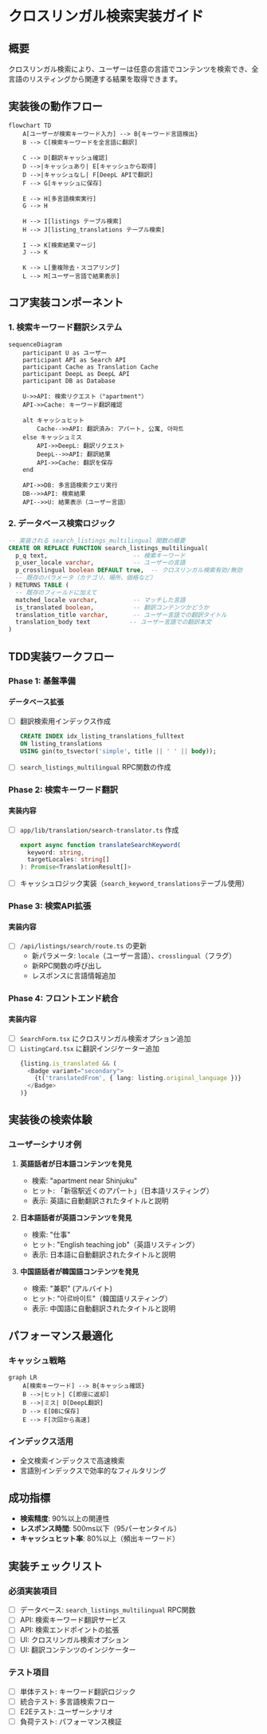 # クロスリンガル検索実装ガイド

## 概要

クロスリンガル検索により、ユーザーは任意の言語でコンテンツを検索でき、全言語のリスティングから関連する結果を取得できます。

## 実装後の動作フロー

```mermaid
flowchart TD
    A[ユーザーが検索キーワード入力] --> B{キーワード言語検出}
    B --> C[検索キーワードを全言語に翻訳]
    
    C --> D[翻訳キャッシュ確認]
    D -->|キャッシュあり| E[キャッシュから取得]
    D -->|キャッシュなし| F[DeepL APIで翻訳]
    F --> G[キャッシュに保存]
    
    E --> H[多言語検索実行]
    G --> H
    
    H --> I[listings テーブル検索]
    H --> J[listing_translations テーブル検索]
    
    I --> K[検索結果マージ]
    J --> K
    
    K --> L[重複除去・スコアリング]
    L --> M[ユーザー言語で結果表示]
```

## コア実装コンポーネント

### 1. 検索キーワード翻訳システム

```mermaid
sequenceDiagram
    participant U as ユーザー
    participant API as Search API
    participant Cache as Translation Cache
    participant DeepL as DeepL API
    participant DB as Database
    
    U->>API: 検索リクエスト（"apartment"）
    API->>Cache: キーワード翻訳確認
    
    alt キャッシュヒット
        Cache-->>API: 翻訳済み: アパート, 公寓, 아파트
    else キャッシュミス
        API->>DeepL: 翻訳リクエスト
        DeepL-->>API: 翻訳結果
        API->>Cache: 翻訳を保存
    end
    
    API->>DB: 多言語検索クエリ実行
    DB-->>API: 検索結果
    API-->>U: 結果表示（ユーザー言語）
```

### 2. データベース検索ロジック

```sql
-- 実装される search_listings_multilingual 関数の概要
CREATE OR REPLACE FUNCTION search_listings_multilingual(
  p_q text,                        -- 検索キーワード
  p_user_locale varchar,           -- ユーザーの言語
  p_crosslingual boolean DEFAULT true,  -- クロスリンガル検索有効/無効
  -- 既存のパラメータ（カテゴリ、場所、価格など）
) RETURNS TABLE (
  -- 既存のフィールドに加えて
  matched_locale varchar,          -- マッチした言語
  is_translated boolean,           -- 翻訳コンテンツかどうか
  translation_title varchar,       -- ユーザー言語での翻訳タイトル
  translation_body text           -- ユーザー言語での翻訳本文
)
```

## TDD実装ワークフロー

### Phase 1: 基盤準備

#### データベース拡張
- [ ] 翻訳検索用インデックス作成
  ```sql
  CREATE INDEX idx_listing_translations_fulltext 
  ON listing_translations 
  USING gin(to_tsvector('simple', title || ' ' || body));
  ```
- [ ] `search_listings_multilingual` RPC関数の作成

### Phase 2: 検索キーワード翻訳

#### 実装内容
- [ ] `app/lib/translation/search-translator.ts` 作成
  ```typescript
  export async function translateSearchKeyword(
    keyword: string,
    targetLocales: string[]
  ): Promise<TranslationResult[]>
  ```
- [ ] キャッシュロジック実装（`search_keyword_translations`テーブル使用）

### Phase 3: 検索API拡張

#### 実装内容
- [ ] `/api/listings/search/route.ts` の更新
  - 新パラメータ: `locale`（ユーザー言語）、`crosslingual`（フラグ）
  - 新RPC関数の呼び出し
  - レスポンスに言語情報追加

### Phase 4: フロントエンド統合

#### 実装内容
- [ ] `SearchForm.tsx` にクロスリンガル検索オプション追加
- [ ] `ListingCard.tsx` に翻訳インジケーター追加
  ```typescript
  {listing.is_translated && (
    <Badge variant="secondary">
      {t('translatedFrom', { lang: listing.original_language })}
    </Badge>
  )}
  ```

## 実装後の検索体験

### ユーザーシナリオ例

1. **英語話者が日本語コンテンツを発見**
   - 検索: "apartment near Shinjuku"
   - ヒット: 「新宿駅近くのアパート」（日本語リスティング）
   - 表示: 英語に自動翻訳されたタイトルと説明

2. **日本語話者が英語コンテンツを発見**
   - 検索: "仕事"
   - ヒット: "English teaching job"（英語リスティング）
   - 表示: 日本語に自動翻訳されたタイトルと説明

3. **中国語話者が韓国語コンテンツを発見**
   - 検索: "兼职" (アルバイト)
   - ヒット: "아르바이트"（韓国語リスティング）
   - 表示: 中国語に自動翻訳されたタイトルと説明

## パフォーマンス最適化

### キャッシュ戦略
```mermaid
graph LR
    A[検索キーワード] --> B{キャッシュ確認}
    B -->|ヒット| C[即座に返却]
    B -->|ミス| D[DeepL翻訳]
    D --> E[DBに保存]
    E --> F[次回から高速]
```

### インデックス活用
- 全文検索インデックスで高速検索
- 言語別インデックスで効率的なフィルタリング

## 成功指標

- **検索精度**: 90%以上の関連性
- **レスポンス時間**: 500ms以下（95パーセンタイル）
- **キャッシュヒット率**: 80%以上（頻出キーワード）

## 実装チェックリスト

### 必須実装項目
- [ ] データベース: `search_listings_multilingual` RPC関数
- [ ] API: 検索キーワード翻訳サービス
- [ ] API: 検索エンドポイントの拡張
- [ ] UI: クロスリンガル検索オプション
- [ ] UI: 翻訳コンテンツのインジケーター

### テスト項目
- [ ] 単体テスト: キーワード翻訳ロジック
- [ ] 統合テスト: 多言語検索フロー
- [ ] E2Eテスト: ユーザーシナリオ
- [ ] 負荷テスト: パフォーマンス検証